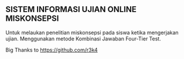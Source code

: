 ## SISTEM INFORMASI UJIAN ONLINE MISKONSEPSI

Untuk melaukan penelitian miskonsepsi pada siswa ketika mengerjakan ujian.
Menggunakan metode Kombinasi Jawaban Four-Tier Test.

Big Thanks to https://github.com/r3k4
